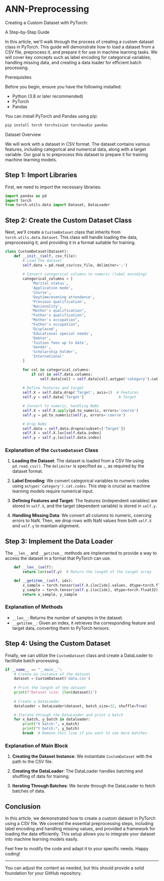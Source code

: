 # ANN-Preprocessing

Creating a Custom Dataset with PyTorch:

 A Step-by-Step Guide

In this article, we'll walk through the process of creating a custom dataset class in PyTorch. This guide will demonstrate how to load a dataset from a CSV file, preprocess it, and prepare it for use in machine learning tasks. We will cover key concepts such as label encoding for categorical variables, handling missing data, and creating a data loader for efficient batch processing.

Prerequisites

Before you begin, ensure you have the following installed:

- Python (3.8 or later recommended)
- PyTorch
- Pandas

You can install PyTorch and Pandas using pip:

```bash
pip install torch torchvision torchaudio pandas
```

 Dataset Overview

We will work with a dataset in CSV format. The dataset contains various features, including categorical and numerical data, along with a target variable. Our goal is to preprocess this dataset to prepare it for training machine learning models.

## Step 1: Import Libraries

First, we need to import the necessary libraries:

```python
import pandas as pd
import torch
from torch.utils.data import Dataset, DataLoader
```

## Step 2: Create the Custom Dataset Class

Next, we'll create a `CustomDataset` class that inherits from `torch.utils.data.Dataset`. This class will handle loading the data, preprocessing it, and providing it in a format suitable for training.

```python
class CustomDataset(Dataset):
    def __init__(self, csv_file):
        # Load the dataset
        self.data = pd.read_csv(csv_file, delimiter=';')
        
        # Convert categorical columns to numeric (label encoding)
        categorical_columns = [
            'Marital status',
            'Application mode',
            'Course',
            'Daytime/evening attendance',
            'Previous qualification',
            'Nacionality',
            "Mother's qualification",
            "Father's qualification",
            "Mother's occupation",
            "Father's occupation",
            'Displaced',
            'Educational special needs',
            'Debtor',
            'Tuition fees up to date',
            'Gender',
            'Scholarship holder',
            'International'
        ]

        for col in categorical_columns:
            if col in self.data.columns:
                self.data[col] = self.data[col].astype('category').cat.codes
        
        # Define features and target
        self.X = self.data.drop('Target', axis=1)  # Features
        self.y = self.data['Target']                # Target

        # Convert to numeric, handling NaNs
        self.X = self.X.apply(pd.to_numeric, errors='coerce')
        self.y = pd.to_numeric(self.y, errors='coerce')

        # Drop NaNs
        self.data = self.data.dropna(subset=['Target'])
        self.X = self.X.loc[self.data.index]
        self.y = self.y.loc[self.data.index]
```

### Explanation of the `CustomDataset` Class

1. **Loading the Dataset**: The dataset is loaded from a CSV file using `pd.read_csv()`. The `delimiter` is specified as `;`, as required by the dataset format.
  
2. **Label Encoding**: We convert categorical variables to numeric codes using `astype('category').cat.codes`. This step is crucial as machine learning models require numerical input.

3. **Defining Features and Target**: The features (independent variables) are stored in `self.X`, and the target (dependent variable) is stored in `self.y`.

4. **Handling Missing Data**: We convert all columns to numeric, coercing errors to NaN. Then, we drop rows with NaN values from both `self.X` and `self.y` to maintain alignment.

## Step 3: Implement the Data Loader

The `__len__` and `__getitem__` methods are implemented to provide a way to access the dataset in a format that PyTorch can use.

```python
    def __len__(self):
        return len(self.y)  # Return the length of the target array

    def __getitem__(self, idx):
        x_sample = torch.tensor(self.X.iloc[idx].values, dtype=torch.float32)  # Feature
        y_sample = torch.tensor(self.y.iloc[idx], dtype=torch.float32)  # Target
        return x_sample, y_sample
```

### Explanation of Methods

- `__len__`: Returns the number of samples in the dataset.
- `__getitem__`: Given an index, it retrieves the corresponding feature and target data, converting them to PyTorch tensors.

## Step 4: Using the Custom Dataset

Finally, we can utilize the `CustomDataset` class and create a DataLoader to facilitate batch processing.

```python
if __name__ == "__main__":
    # Create an instance of the dataset
    dataset = CustomDataset('data.csv')
    
    # Print the length of the dataset
    print(f"Dataset size: {len(dataset)}")
    
    # Create a DataLoader
    dataloader = DataLoader(dataset, batch_size=32, shuffle=True)

    # Iterate through the DataLoader and print a batch
    for x_batch, y_batch in dataloader:
        print("X batch:", x_batch)
        print("Y batch:", y_batch)
        break  # Remove this line if you want to see more batches
```

### Explanation of Main Block

1. **Creating the Dataset Instance**: We instantiate `CustomDataset` with the path to the CSV file.
  
2. **Creating the DataLoader**: The DataLoader handles batching and shuffling of data for training. 

3. **Iterating Through Batches**: We iterate through the DataLoader to fetch batches of data.

## Conclusion

In this article, we demonstrated how to create a custom dataset in PyTorch using a CSV file. We covered the essential preprocessing steps, including label encoding and handling missing values, and provided a framework for loading the data efficiently. This setup allows you to integrate your dataset into machine learning models easily.

Feel free to modify the code and adapt it to your specific needs. Happy coding!

--- 

You can adjust the content as needed, but this should provide a solid foundation for your GitHub repository.
